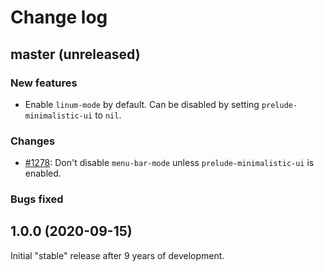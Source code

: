 # Change log

## master (unreleased)

### New features

* Enable `linum-mode` by default. Can be disabled by setting `prelude-minimalistic-ui` to `nil`.

### Changes

* [#1278](https://github.com/bbatsov/prelude/issues/1278): Don't disable `menu-bar-mode` unless `prelude-minimalistic-ui` is enabled.

### Bugs fixed

## 1.0.0 (2020-09-15)

Initial "stable" release after 9 years of development.
